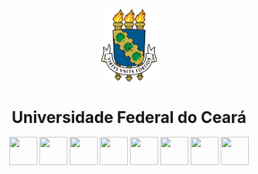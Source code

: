 <div align="center">
  <a href="https://www.ufc.br/"><img src="./images/brasao.svg" width=100"></a>
  <h1>Universidade Federal do Ceará</h1>
</div>

<div align="center">
<a href="https://github.com/wesleey">
<img src="https://github.com/wesleey.png?s=50" width="50" height="50"></a>
<a href="https://github.com/emanoelvitor">
<img src="https://github.com/emanoelvitor.png?s=50" width="50" height="50"></a>
<a href="https://github.com/pkziinn10">
<img src="https://github.com/pkziinn10.png?s=50" width="50" height="50"></a>
<a href="https://github.com/aslisonas">
<img src="https://github.com/aslisonas.png?s=50" width="50" height="50"></a>
<a href="https://github.com/nuvim">
<img src="https://github.com/nuvim.png?s=50" width="50" height="50"></a>
<a href="https://github.com/mikeyasbrito">
<img src="https://github.com/mikeyasbrito.png?s=50" width="50" height="50"></a>
<a href="https://github.com/joaokaue">
<img src="https://github.com/joaokaue.png?s=50" width="50" height="50"></a>
<a href="https://github.com/alisondantas">
<img src="https://github.com/alisondantas.png?s=50" width="50" height="50"></a>
</div>
